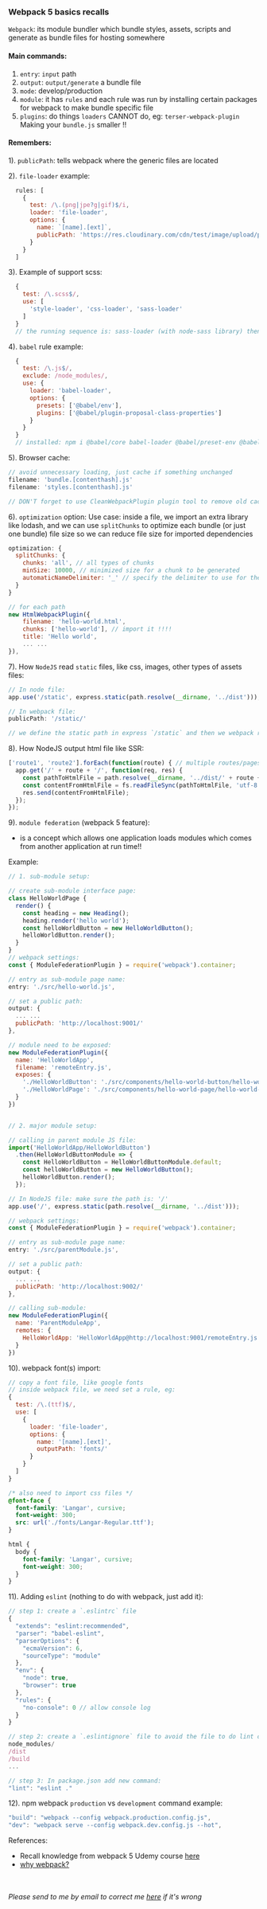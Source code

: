 ### Webpack 5 basics recalls

`Webpack`: its module bundler which bundle styles, assets, scripts and generate as bundle files for hosting somewhere

#### Main commands:
1. `entry`: `input` path
2. `output`: `output/generate` a bundle file
3. `mode`: develop/production
4. `module`: it has `rules` and each rule was run by installing certain packages for webpack to make bundle specific file
5. `plugins`: do things `loaders` CANNOT do, eg: `terser-webpack-plugin` Making your `bundle.js` smaller !!


#### Remembers:
1). `publicPath`: tells webpack where the generic files are located

2). `file-loader` example:

``` js
  rules: [
    {
      test: /\.(png|jpe?g|gif)$/i,
      loader: 'file-loader',
      options: {
        name: `[name].[ext]`,
        publicPath: 'https://res.cloudinary.com/cdn/test/image/upload/path/'
      }
    }
  ]
```

3). Example of support scss:

```js
  {
    test: /\.scss$/,
    use: [
      'style-loader', 'css-loader', 'sass-loader'
    ]
  }
  // the running sequence is: sass-loader (with node-sass library) then css-loader and then style-loader !!!
```

4). `babel` rule example:

```js
  {
    test: /\.js$/,
    exclude: /node_modules/,
    use: {
      loader: 'babel-loader',
      options: {
        presets: ['@babel/env'],
        plugins: ['@babel/plugin-proposal-class-properties']
      }
    }
  }
  // installed: npm i @babel/core babel-loader @babel/preset-env @babel/plugin-proposal-class-properties -D
```

5). Browser cache:

```js
// avoid unnecessary loading, just cache if something unchanged
filename: 'bundle.[contenthash].js'
filename: 'styles.[contenthash].js'

// DON'T forget to use CleanWebpackPlugin plugin tool to remove old cached files inside dist folder
```

6). `optimization` option:
Use case: inside a file, we import an extra library like lodash, and we can use `splitChunks` to optimize each bundle (or just one bundle) file size so we can reduce file size for imported dependencies

```js
optimization: {
  splitChunks: {
    chunks: 'all', // all types of chunks
    minSize: 10000, // minimized size for a chunk to be generated
    automaticNameDelimiter: '_' // specify the delimiter to use for the generated names
  }
}

// for each path
new HtmlWebpackPlugin({
    filename: 'hello-world.html',
    chunks: ['hello-world'], // import it !!!!
    title: 'Hello world',
    ... ...
}),
```

7). How `NodeJS` read `static` files, like css, images, other types of assets files:

```js
// In node file:
app.use('/static', express.static(path.resolve(__dirname, '../dist')));

// In webpack file:
publicPath: '/static/'

// we define the static path in express `/static` and then we webpack read it as `/static/`
```

8). How NodeJS output html file like SSR:
```js
['route1', 'route2'].forEach(function(route) { // multiple routes/pages
  app.get('/' + route + '/', function(req, res) {
    const pathToHtmlFile = path.resolve(__dirname, '../dist/' + route + '.html');
    const contentFromHtmlFile = fs.readFileSync(pathToHtmlFile, 'utf-8');
    res.send(contentFromHtmlFile);
  });
});
```

9). `module federation` (webpack 5 feature):
- is a concept which allows one application loads modules which comes from another application at run time!!

Example:

```js
// 1. sub-module setup:

// create sub-module interface page:
class HelloWorldPage {
  render() {
    const heading = new Heading();
    heading.render('hello world');
    const helloWorldButton = new HelloWorldButton();
    helloWorldButton.render();
  }
}
// webpack settings:
const { ModuleFederationPlugin } = require('webpack').container;

// entry as sub-module page name:
entry: './src/hello-world.js',

// set a public path:
output: {
  ... ...
  publicPath: 'http://localhost:9001/'
},

// module need to be exposed: 
new ModuleFederationPlugin({
  name: 'HelloWorldApp',
  filename: 'remoteEntry.js',
  exposes: {
    './HelloWorldButton': './src/components/hello-world-button/hello-world-button.js', // one of components
    './HelloWorldPage': './src/components/hello-world-page/hello-world-page.js' // sub-module page !!!
  }
})


// 2. major module setup:

// calling in parent module JS file:
import('HelloWorldApp/HelloWorldButton')
  .then(HelloWorldButtonModule => {
    const HelloWorldButton = HelloWorldButtonModule.default;
    const helloWorldButton = new HelloWorldButton();
    helloWorldButton.render();
  });

// In NodeJS file: make sure the path is: '/'
app.use('/', express.static(path.resolve(__dirname, '../dist')));

// webpack settings:
const { ModuleFederationPlugin } = require('webpack').container;

// entry as sub-module page name:
entry: './src/parentModule.js',

// set a public path:
output: {
  ... ...
  publicPath: 'http://localhost:9002/'
},

// calling sub-module:
new ModuleFederationPlugin({
  name: 'ParentModuleApp',
  remotes: {
    HelloWorldApp: 'HelloWorldApp@http://localhost:9001/remoteEntry.js'
  }
})
```

10). webpack font(s) import:

```js
// copy a font file, like google fonts
// inside webpack file, we need set a rule, eg:
{
  test: /\.(ttf)$/,
  use: [
    {
      loader: 'file-loader',
      options: {
        name: '[name].[ext]',
        outputPath: 'fonts/'
      }
    }
  ]
}
```

```css
/* also need to import css files */
@font-face {
  font-family: 'Langar', cursive;
  font-weight: 300;
  src: url('./fonts/Langar-Regular.ttf');
}

html {
  body {
    font-family: 'Langar', cursive;
    font-weight: 300;
  }
}
```

11). Adding `eslint` (nothing to do with webpack, just add it):

```js
// step 1: create a `.eslintrc` file
{
  "extends": "eslint:recommended",
  "parser": "babel-eslint",
  "parserOptions": {
    "ecmaVersion": 6,
    "sourceType": "module"
  },
  "env": {
    "node": true,
    "browser": true
  },
  "rules": {
    "no-console": 0 // allow console log
  }
}

// step 2: create a `.eslintignore` file to avoid the file to do lint checking:
node_modules/
/dist
/build
...

// step 3: In package.json add new command:
"lint": "eslint ."
```

12). npm webpack `production` vs `development` command example:

```js
"build": "webpack --config webpack.production.config.js",
"dev": "webpack serve --config webpack.dev.config.js --hot",
```

References:

- Recall knowledge from webpack 5 Udemy course <a href="https://www.udemy.com/course/webpack-from-beginner-to-advanced/learn/lecture/12761343#overview" target="_blank">here</a>
- <a href="https://webpack.js.org/concepts/why-webpack/" target="_blank">why webpack?</a>

<br/>
<br/>
<i>Please send to me by email to correct me <a href="mailto:damonwu0605@gmail.com">here</a> if it's wrong</i>
